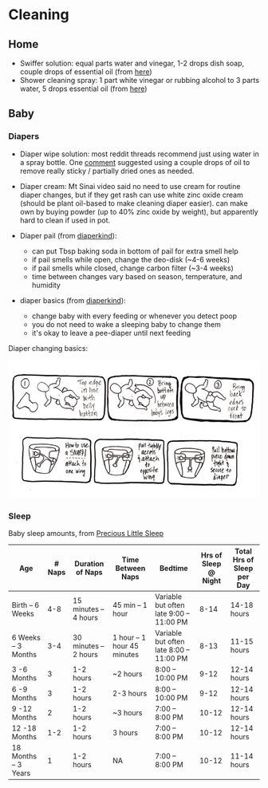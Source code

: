 # Cleaning

## Home

- Swiffer solution: equal parts water and vinegar, 1-2 drops dish soap, couple
  drops of essential oil (from [here](https://helloglow.co/diy-swiffer-pads/))
- Shower cleaning spray: 1 part white vinegar or rubbing alcohol to 3 parts
  water, 5 drops essential oil (from
  [here](https://housewifehowtos.com/clean/homemade-daily-shower-spray-recipe/))

## Baby

### Diapers

- Diaper wipe solution: most reddit threads recommend just using water in a
  spray bottle. One
  [comment](https://www.reddit.com/r/clothdiaps/comments/vqqh5k/wipe_solution/)
  suggested using a couple drops of oil to remove really sticky / partially
  dried ones as needed.
- Diaper cream: Mt Sinai video said no need to use cream for routine diaper
  changes, but if they get rash can use white zinc oxide cream (should be plant
  oil-based to make cleaning diaper easier). can make own by buying powder (up
  to 40% zinc oxide by weight), but apparently hard to clean if used in pot.
- Diaper pail (from [diaperkind](https://www.diaperkind.com/how-it-works/your-diaper-pail-and-bag/)):

    - can put Tbsp baking soda in bottom of pail for extra smell help
    - if pail smells while open, change the deo-disk (~4-6 weeks)
    - if pail smells while closed, change carbon filter (~3-4 weeks)
    - time between changes vary based on season, temperature, and humidity

- diaper basics (from [diaperkind](https://www.diaperkind.com/how-it-works/how-often-do-i-change-my-baby/)):

    - change baby with every feeding or whenever you detect poop
    - you do not need to wake a sleeping baby to change them
    - it's okay to leave a pee-diaper until next feeding

Diaper changing basics:

![](images/Cloth_Diapering_Basics_Illustration2.jpg)

### Sleep

Baby sleep amounts, from [Precious Little Sleep](https://www.preciouslittlesleep.com/baby-sleep-what-is-normal/)

| Age                  | # Naps | Duration of Naps     | Time Between Naps          | Bedtime                                 | Hrs of Sleep @ Night | Total Hrs of Sleep per Day |
|----------------------|--------|----------------------|----------------------------|-----------------------------------------|----------------------|----------------------------|
| Birth  – 6 Weeks     | 4-8    | 15 minutes – 4 hours | 45 min – 1 hour            | Variable but often late 9:00 – 11:00 PM | 8-14                 | 14-18 hours                |
| 6  Weeks – 3 Months  | 3-4    | 30 minutes – 2 hours | 1 hour – 1 hour 45 minutes | Variable but often late 8:00 – 11:00 PM | 8-13                 | 11-15 hours                |
| 3 -6 Months          | 3      | 1-2 hours            | ~2 hours                   | 8:00 – 10:00 PM                         | 9-12                 | 12-14 hours                |
| 6 -9 Months          | 3      | 1-2 hours            | 2-3 hours                  | 8:00 – 10:00 PM                         | 9-12                 | 12-14 hours                |
| 9 -12 Months         | 2      | 1-2 hours            | ~3 hours                   | 7:00 – 8:00 PM                          | 10-12                | 12-14 hours                |
| 12 -18 Months        | 1-2    | 1-2 hours            | 3 hours                    | 7:00 – 8:00 PM                          | 10-12                | 12-14 hours                |
| 18  Months – 3 Years | 1      | 1-2 hours            | NA                         | 7:00 – 8:00 PM                          | 10-12                | 11-14 hours                |
